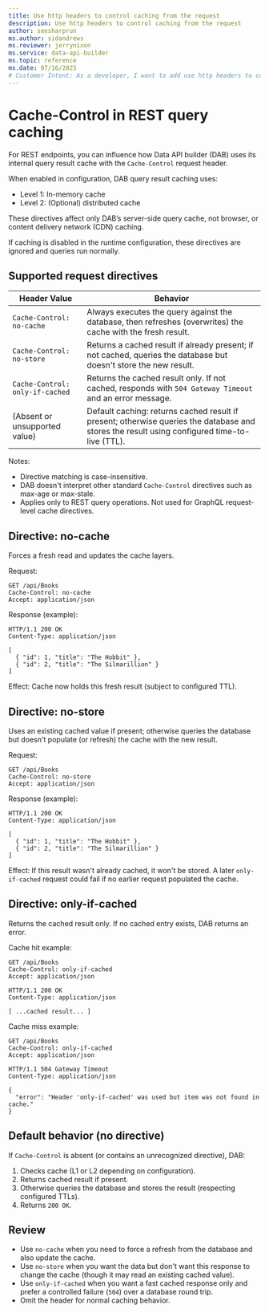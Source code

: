 ```yaml
---
title: Use http headers to control caching from the request
description: Use http headers to control caching from the request
author: seesharprun
ms.author: sidandrews
ms.reviewer: jerrynixon
ms.service: data-api-builder
ms.topic: reference
ms.date: 07/16/2025
# Customer Intent: As a developer, I want to add use http headers to control cache without changes to the Data API.
---
```


# Cache-Control in REST query caching

For REST endpoints, you can influence how Data API builder (DAB) uses its internal query result cache with the `Cache-Control` request header.

When enabled in configuration, DAB query result caching uses:

* Level 1: In-memory cache
* Level 2: (Optional) distributed cache

These directives affect only DAB’s server-side query cache, not browser, or content delivery network (CDN) caching.

If caching is disabled in the runtime configuration, these directives are ignored and queries run normally.

## Supported request directives

| Header Value                    | Behavior                                                                                                                                     |
| ------------------------------- | -------------------------------------------------------------------------------------------------------------------------------------------- |
| `Cache-Control: no-cache`       | Always executes the query against the database, then refreshes (overwrites) the cache with the fresh result.                                 |
| `Cache-Control: no-store`       | Returns a cached result if already present; if not cached, queries the database but doesn't store the new result.                            |
| `Cache-Control: only-if-cached` | Returns the cached result only. If not cached, responds with `504 Gateway Timeout` and an error message.                                     |
| (Absent or unsupported value)   | Default caching: returns cached result if present; otherwise queries the database and stores the result using configured time-to-live (TTL). |

Notes:

* Directive matching is case-insensitive.
* DAB doesn't interpret other standard `Cache-Control` directives such as max-age or max-stale.
* Applies only to REST query operations. Not used for GraphQL request-level cache directives.

## Directive: no-cache

Forces a fresh read and updates the cache layers.

Request:

```http
GET /api/Books
Cache-Control: no-cache
Accept: application/json
```

Response (example):

```http
HTTP/1.1 200 OK
Content-Type: application/json

[
  { "id": 1, "title": "The Hobbit" },
  { "id": 2, "title": "The Silmarillion" }
]
```

Effect: Cache now holds this fresh result (subject to configured TTL).

## Directive: no-store

Uses an existing cached value if present; otherwise queries the database but doesn't populate (or refresh) the cache with the new result.

Request:

```http
GET /api/Books
Cache-Control: no-store
Accept: application/json
```

Response (example):

```http
HTTP/1.1 200 OK
Content-Type: application/json

[
  { "id": 1, "title": "The Hobbit" },
  { "id": 2, "title": "The Silmarillion" }
]
```

Effect: If this result wasn't already cached, it won't be stored. A later `only-if-cached` request could fail if no earlier request populated the cache.

## Directive: only-if-cached

Returns the cached result only. If no cached entry exists, DAB returns an error.

Cache hit example:

```http
GET /api/Books
Cache-Control: only-if-cached
Accept: application/json
```

```http
HTTP/1.1 200 OK
Content-Type: application/json

[ ...cached result... ]
```

Cache miss example:

```http
GET /api/Books
Cache-Control: only-if-cached
Accept: application/json
```

```http
HTTP/1.1 504 Gateway Timeout
Content-Type: application/json

{
  "error": "Header 'only-if-cached' was used but item was not found in cache."
}
```

## Default behavior (no directive)

If `Cache-Control` is absent (or contains an unrecognized directive), DAB:

1. Checks cache (L1 or L2 depending on configuration).
2. Returns cached result if present.
3. Otherwise queries the database and stores the result (respecting configured TTLs).
4. Returns `200 OK`.

## Review

* Use `no-cache` when you need to force a refresh from the database and also update the cache.
* Use `no-store` when you want the data but don't want this response to change the cache (though it may read an existing cached value).
* Use `only-if-cached` when you want a fast cached response only and prefer a controlled failure (`504`) over a database round trip.
* Omit the header for normal caching behavior.